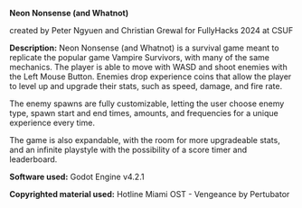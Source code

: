**Neon Nonsense (and Whatnot)**

created by Peter Ngyuen and Christian Grewal for FullyHacks 2024 at CSUF

**Description:**
Neon Nonsense (and Whatnot) is a survival game meant to replicate the popular game Vampire Survivors, with many of the same mechanics. The player is able to move with WASD and shoot enemies with the Left Mouse Button. Enemies drop experience coins that allow the player to level up and upgrade their stats, such as speed, damage, and fire rate.

The enemy spawns are fully customizable, letting the user choose enemy type, spawn start and end times, amounts, and frequencies for a unique experience every time.

The game is also expandable, with the room for more upgradeable stats, and an infinite playstyle with the possibility of a score timer and leaderboard.

**Software used:**
Godot Engine v4.2.1

**Copyrighted material used:**
Hotline Miami OST - Vengeance by Pertubator
